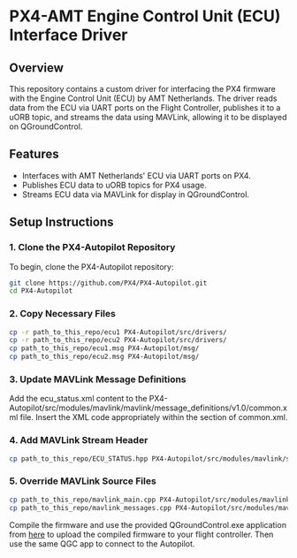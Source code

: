 # PX4-AMT Engine Control Unit (ECU) Interface Driver

## Overview
This repository contains a custom driver for interfacing the PX4 firmware with the Engine Control Unit (ECU) by AMT Netherlands. The driver reads data from the ECU via UART ports on the Flight Controller, publishes it to a uORB topic, and streams the data using MAVLink, allowing it to be displayed on QGroundControl.

## Features
- Interfaces with AMT Netherlands' ECU via UART ports on PX4.
- Publishes ECU data to uORB topics for PX4 usage.
- Streams ECU data via MAVLink for display in QGroundControl.

## Setup Instructions

### 1. Clone the PX4-Autopilot Repository
To begin, clone the PX4-Autopilot repository:
```bash
git clone https://github.com/PX4/PX4-Autopilot.git
cd PX4-Autopilot
```

### 2. Copy Necessary Files
```bash
cp -r path_to_this_repo/ecu1 PX4-Autopilot/src/drivers/
cp -r path_to_this_repo/ecu2 PX4-Autopilot/src/drivers/
cp path_to_this_repo/ecu1.msg PX4-Autopilot/msg/
cp path_to_this_repo/ecu2.msg PX4-Autopilot/msg/
```

### 3. Update MAVLink Message Definitions
Add the ecu_status.xml content to the PX4-Autopilot/src/modules/mavlink/mavlink/message_definitions/v1.0/common.xml file. Insert the XML code appropriately within the <messages> section of common.xml.

### 4. Add MAVLink Stream Header
```bash
cp path_to_this_repo/ECU_STATUS.hpp PX4-Autopilot/src/modules/mavlink/streams/
```

### 5. Override MAVLink Source Files
```bash
cp path_to_this_repo/mavlink_main.cpp PX4-Autopilot/src/modules/mavlink/
cp path_to_this_repo/mavlink_messages.cpp PX4-Autopilot/src/modules/mavlink/
```

Compile the firmware and use the provided QGroundControl.exe application from [here]((https://drive.google.com/file/d/1X5j5I4BpIOS05GSPgRC9PdsaRI0zkSHb/view?usp=sharing)) to upload the compiled firmware to your flight controller. Then use the same QGC app to connect to the Autopilot.
